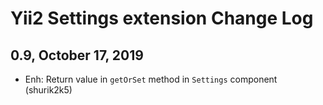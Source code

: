 Yii2 Settings extension Change Log
===================================

0.9, October 17, 2019
---------------------
- Enh: Return value in `getOrSet` method in `Settings` component (shurik2k5)